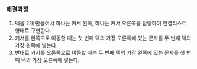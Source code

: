 ### 해결과정
1. 덱을 2개 만들어서 하나는 커서 왼쪽, 하나는 커서 오른쪽을 담당하여 연결리스트 형태로 구현한다.
2. 커서를 왼쪽으로 이동할 때는 첫 번째 덱의 가장 오른쪽에 있는 문자를 두 번째 덱의 가장 왼쪽에 넣는다.
3. 반대로 커서를 오른쪽으로 이동할 때는 두 번째 덱의 가장 왼쪽에 있는 문자를 첫 번째 덱의 가장 오른쪽에 넣는다.